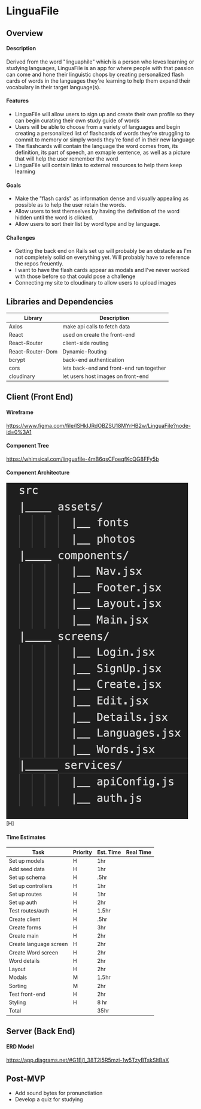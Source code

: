 # LinguaFile

## Overview

#### Description
Derived from the word "linguaphile" which is a person who loves learning or studying languages, LinguaFile is an app for where people with that passion can come and hone their linguistic chops by creating personalized flash cards of words in the languages they're learning to help them expand their vocabulary in their target language(s).
#### Features
- LinguaFile will allow users to sign up and create their own profile so they can begin curating their own study guide of words
- Users will be able to choose from a variety of languages and begin creating a personalized list of flashcards of words they're struggling to commit to memory or simply words they're fond of in their new language
- The flashcards will contain the language the word comes from, its definition, its part of speech, an exmaple sentence, as well as a picture that will help the user remember the word
- LinguaFile will contain links to external resources to help them keep learning
#### Goals
- Make the "flash cards" as information dense and visually appealing as possible as to help the user retain the words.
- Allow users to test themselves by having the definition of the word hidden until the word is clicked.
- Allow users to sort their list by word type and by language.
#### Challenges
- Getting the back end on Rails set up will probably be an obstacle as I'm not completely solid on everything yet. Will probably have to reference the repos freuently.
- I want to have the flash cards appear as modals and I've never worked with those before so that could pose a challenge
- Connecting my site to cloudinary to allow users to upload images
## Libraries and Dependencies

| Library | Description |
|---------|-------------|
|Axios    |make api calls to fetch data|
|React    |used on create the front-end|
|React-Router|client-side routing      |
|React-Router-Dom |Dynamic-Routing     |
|bcrypt   |back-end authentication|
|cors     |lets back-end and front-end run together|
|cloudinary|let users host images on front-end|
## Client (Front End)

#### Wireframe
<https://www.figma.com/file/lSHkIJRdOBZSU18MYrHB2w/LinguaFile?node-id=0%3A1>

#### Component Tree
<https://whimsical.com/linguafile-4mB6qsCFoeqfKcQG8FFy5b>

#### Component Architecture
![Component Architecture](componentArchitecture.png "Title")[H]

#### Time Estimates
|Task            |Priority|Est. Time    |Real Time    |
|----------------|--------|-------------|-------------|
|Set up models   |  H     |    1hr      |             |
|Add seed data   |  H     |    1hr      |             |
|Set up schema   |  H     |    .5hr     |             |
|Set up controllers| H    |     1hr     |             |
|Set up routes   |   H    |     1hr     |             |
|Set up auth     |   H    |     2hr     |             |
|Test routes/auth|   H    |     1.5hr   |             |
|Create client   |   H    |     .5hr    |             |
|Create forms    |   H    |     3hr     |             |
|Create main     |  H     |     2hr     |             |
|Create language screen|H |     2hr     |             |
|Create Word screen|   H  |     2hr     |             |
|Word details    |  H     |     2hr     |             |
|Layout          |  H     |     2hr     |             |
|Modals          | M      |     1.5hr   |             |
|Sorting         | M      |     2hr     |             |
|Test front-end  |  H     |     2hr     |             |
|Styling         | H      |    8 hr     |             |
Total            |        |    35hr     |             |

## Server (Back End)

#### ERD Model
<https://app.diagrams.net/#G1Ej1_38T2I5R5mzi-1w5TzyBTskSltBaX>

## Post-MVP

- Add sound bytes for pronunctiation
- Develop a quiz for studying



